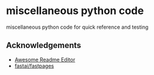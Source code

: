 
# miscellaneous python code

miscellaneous python code for quick reference and testing

## Acknowledgements

 - [Awesome Readme Editor](https://readme.so/editor)
 - [fastai/fastpages](https://github.com/fastai/fastpages)
